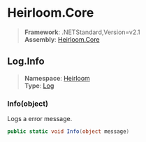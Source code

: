# Heirloom.Core

> **Framework**: .NETStandard,Version=v2.1  
> **Assembly**: [Heirloom.Core][0]  

## Log.Info

> **Namespace**: [Heirloom][0]  
> **Type**: [Log][1]  

### Info(object)

Logs a error message.

```cs
public static void Info(object message)
```

[0]: ../Heirloom.Core.md
[1]: Heirloom.Log.md
